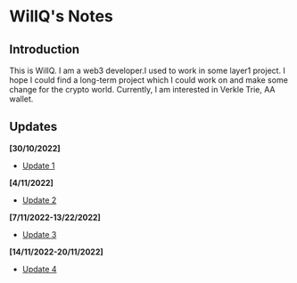 # WillQ's Notes

## Introduction
This is WillQ. I am a web3 developer.I used to work in some layer1 project. 
I hope I could find a long-term project which I could work on and make some change for the
crypto world. Currently, I am interested in Verkle Trie, AA wallet.

## Updates

**[30/10/2022]**
- [Update 1](https://hackmd.io/@WillQ/B1ecgHC4i)


**[4/11/2022]**
- [Update 2](https://hackmd.io/@WillQ/H19FwIyHj)

**[7/11/2022-13/22/2022]**
- [Update 3](https://hackmd.io/@WillQ/BJc2-CKSj)

**[14/11/2022-20/11/2022]**
- [Update 4](https://hackmd.io/@WillQ/BkolpDxLi)
